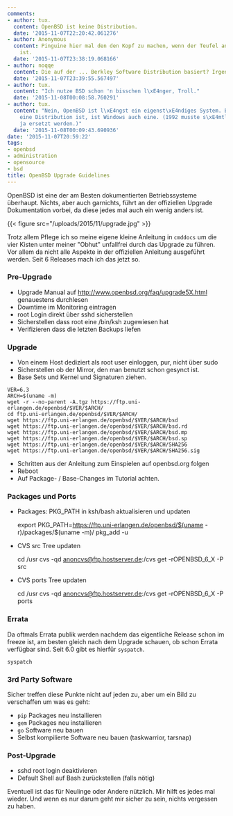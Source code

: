 ```yaml
---
comments:
- author: tux.
  content: OpenBSD ist keine Distribution.
  date: '2015-11-07T22:20:42.061276'
- author: Anonymous
  content: Pinguine hier mal den den Kopf zu machen, wenn der Teufel an der Arbeit
    ist.
  date: '2015-11-07T23:38:19.068166'
- author: noqqe
  content: Die auf der ... Berkley Software Distribution basiert? Irgendwie doch.
  date: '2015-11-07T23:39:55.567497'
- author: tux.
  content: "Ich nutze BSD schon 'n bisschen l\xE4nger, Troll."
  date: '2015-11-08T00:08:58.760291'
- author: tux.
  content: "Nein, OpenBSD ist l\xE4ngst ein eigenst\xE4ndiges System. Bzw. wenn OpenBSD
    eine Distribution ist, ist Windows auch eine. (1992 musste s\xE4mtlicher Original-BSD-Code
    ja ersetzt werden.)"
  date: '2015-11-08T00:09:43.690936'
date: '2015-11-07T20:59:22'
tags:
- openbsd
- administration
- opensource
- bsd
title: OpenBSD Upgrade Guidelines
---
```


OpenBSD ist eine der am Besten dokumentierten Betriebssysteme überhaupt.
Nichts, aber auch garnichts, führt an der offiziellen Upgrade Dokumentation
vorbei, da diese jedes mal auch ein wenig anders ist.

{{< figure src="/uploads/2015/11/upgrade.jpg" >}}

Trotz allem Pflege ich so meine eigene kleine Anleitung in `cmddocs` um die
vier Kisten unter meiner "Obhut" unfallfrei durch das Upgrade zu führen.
Vor allem da nicht alle Aspekte in der offiziellen Anleitung ausgeführt
werden. Seit 6 Releases mach ich das jetzt so.

### Pre-Upgrade

* Upgrade Manual auf http://www.openbsd.org/faq/upgrade5X.html genauestens durchlesen
* Downtime im Monitoring eintragen
* root Login direkt über sshd sicherstellen
* Sicherstellen dass root eine /bin/ksh zugewiesen hat
* Verifizieren dass die letzten Backups liefen

### Upgrade

* Von einem Host dediziert als root user einloggen, pur, nicht über sudo
* Sicherstellen ob der Mirror, den man benutzt schon gesynct ist.
* Base Sets und Kernel und Signaturen ziehen.

```
VER=6.3
ARCH=$(uname -m)
wget -r --no-parent -A.tgz https://ftp.uni-erlangen.de/openbsd/$VER/$ARCH/
cd ftp.uni-erlangen.de/openbsd/$VER/$ARCH/
wget https://ftp.uni-erlangen.de/openbsd/$VER/$ARCH/bsd
wget https://ftp.uni-erlangen.de/openbsd/$VER/$ARCH/bsd.rd
wget https://ftp.uni-erlangen.de/openbsd/$VER/$ARCH/bsd.mp
wget https://ftp.uni-erlangen.de/openbsd/$VER/$ARCH/bsd.sp
wget https://ftp.uni-erlangen.de/openbsd/$VER/$ARCH/SHA256
wget https://ftp.uni-erlangen.de/openbsd/$VER/$ARCH/SHA256.sig
```

* Schritten aus der Anleitung zum Einspielen auf openbsd.org folgen
* Reboot
* Auf Package- / Base-Changes im Tutorial achten.

### Packages und Ports

* Packages: PKG_PATH in ksh/bash aktualisieren und updaten

    export PKG_PATH=https://ftp.uni-erlangen.de/openbsd/$(uname -r)/packages/$(uname -m)/
    pkg_add -u

* CVS src Tree updaten

    cd /usr
    cvs -qd anoncvs@ftp.hostserver.de:/cvs get -rOPENBSD_6_X -P src

* CVS ports Tree updaten

    cd /usr
    cvs -qd anoncvs@ftp.hostserver.de:/cvs get -rOPENBSD_6_X -P ports

### Errata

Da oftmals Errata publik werden nachdem das eigentliche Release schon im
freeze ist, am besten gleich nach dem Upgrade schauen, ob schon Errata
verfügbar sind. Seit 6.0 gibt es hierfür `syspatch`.

    syspatch

### 3rd Party Software

Sicher treffen diese Punkte nicht auf jeden zu, aber um ein Bild zu
verschaffen um was es geht:

* `pip` Packages neu installieren
* `gem` Packages neu installieren
* `go` Software neu bauen
* Selbst kompilierte Software neu bauen (taskwarrior, tarsnap)

### Post-Upgrade

* sshd root login deaktivieren
* Default Shell auf Bash zurückstellen (falls nötig)

Eventuell ist das für Neulinge oder Andere nützlich. Mir hilft es jedes mal
wieder. Und wenn es nur darum geht mir sicher zu sein, nichts vergessen zu
haben.
